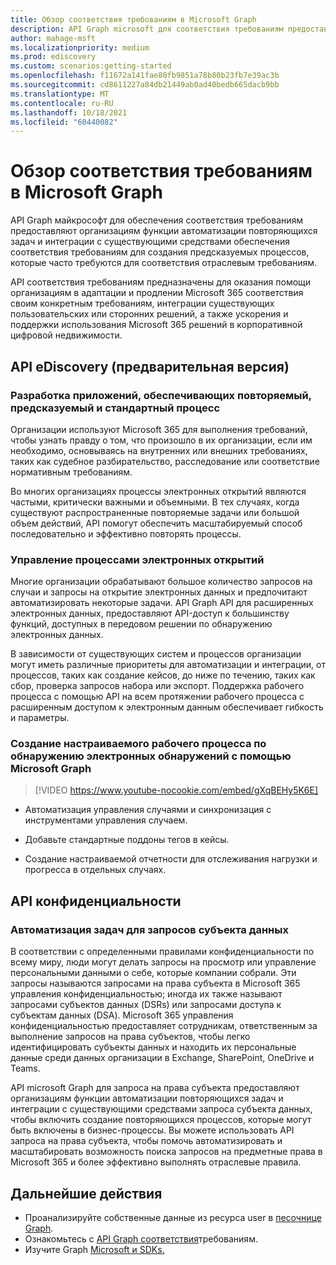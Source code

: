```yaml
---
title: Обзор соответствия требованиям в Microsoft Graph
description: API Graph microsoft для соответствия требованиям предоставляют организациям функции автоматизации повторяющихся задач и интеграции с существующими средствами обеспечения соответствия требованиям для создания предсказуемых процессов, которые часто требуются для соответствия отраслевым требованиям.
author: mahage-msft
ms.localizationpriority: medium
ms.prod: ediscovery
ms.custom: scenarios:getting-started
ms.openlocfilehash: f11672a141fae80fb9851a78b80b23fb7e39ac3b
ms.sourcegitcommit: cd8611227a84db21449ab0ad40bedb665dacb9bb
ms.translationtype: MT
ms.contentlocale: ru-RU
ms.lasthandoff: 10/18/2021
ms.locfileid: "60440082"
---
```

# <a name="overview-of-compliance-in-microsoft-graph"></a>Обзор соответствия требованиям в Microsoft Graph

API Graph майкрософт для обеспечения соответствия требованиям предоставляют организациям функции автоматизации повторяющихся задач и интеграции с существующими средствами обеспечения соответствия требованиям для создания предсказуемых процессов, которые часто требуются для соответствия отраслевым требованиям.

API соответствия требованиям предназначены для оказания помощи организациям в адаптации и продлении Microsoft 365 соответствия своим конкретным требованиям, интеграции существующих пользовательских или сторонних решений, а также ускорения и поддержки использования Microsoft 365 решений в корпоративной цифровой недвижимости.

## <a name="ediscovery-api-preview"></a>API eDiscovery (предварительная версия)

### <a name="develop-applications-that-ensure-a-repeatable-predictable-and-standard-process"></a>Разработка приложений, обеспечивающих повторяемый, предсказуемый и стандартный процесс

Организации используют Microsoft 365 для выполнения требований, чтобы узнать правду о том, что произошло в их организации, если им необходимо, основываясь на внутренних или внешних требованиях, таких как судебное разбирательство, расследование или соответствие нормативным требованиям.

Во многих организациях процессы электронных открытий являются частыми, критически важными и объемными. В тех случаях, когда существуют распространенные повторяемые задачи или большой объем действий, API помогут обеспечить масштабируемый способ последовательно и эффективно повторять процессы.

### <a name="manage-your-ediscovery-workflows"></a>Управление процессами электронных открытий

Многие организации обрабатывают большое количество запросов на случаи и запросы на открытие электронных данных и предпочитают автоматизировать некоторые задачи. API Graph API для расширенных электронных данных, предоставляют API-доступ к большинству функций, доступных в передовом решении по обнаружению электронных данных.

В зависимости от существующих систем и процессов организации могут иметь различные приоритеты для автоматизации и интеграции, от процессов, таких как создание кейсов, до ниже по течению, таких как сбор, проверка запросов набора или экспорт. Поддержка рабочего процесса с помощью API на всем протяжении рабочего процесса с расширенным доступом к электронным данным обеспечивает гибкость и параметры.

### <a name="build-custom-ediscovery-workflows-with-microsoft-graph"></a>Создание настраиваемого рабочего процесса по обнаружению электронных обнаружений с помощью Microsoft Graph

> [!VIDEO https://www.youtube-nocookie.com/embed/gXqBEHy5K6E]

- Автоматизация управления случаями и синхронизация с инструментами управления случаем.

- Добавьте стандартные поддоны тегов в кейсы.

- Создание настраиваемой отчетности для отслеживания нагрузки и прогресса в отдельных случаях.

## <a name="privacy-api"></a>API конфиденциальности

### <a name="automate-tasks-for-data-subject-requests"></a>Автоматизация задач для запросов субъекта данных

В соответствии с определенными правилами конфиденциальности по всему миру, люди могут делать запросы на просмотр или управление персональными данными о себе, которые компании собрали. Эти запросы называются запросами на права субъекта в Microsoft 365 управления конфиденциальностью; иногда их также называют запросами субъектов данных (DSRs) или запросами доступа к субъектам данных (DSA). Microsoft 365 управления конфиденциальностью предоставляет сотрудникам, ответственным за выполнение запросов на права субъектов, чтобы легко идентифицировать субъекты данных и находить их персональные данные среди данных организации в Exchange, SharePoint, OneDrive и Teams. 

API microsoft Graph для запроса на права субъекта предоставляют организациям функции автоматизации повторяющихся задач и интеграции с существующими средствами запроса субъекта данных, чтобы включить создание повторяющихся процессов, которые могут быть включены в бизнес-процессы. Вы можете использовать API запроса на права субъекта, чтобы помочь автоматизировать и масштабировать возможность поиска запросов на предметные права в Microsoft 365 и более эффективно выполнять отраслевые правила.


## <a name="next-steps"></a>Дальнейшие действия

- Проанализируйте собственные данные из ресурса user в [песочнице Graph](https://developer.microsoft.com/graph/graph-explorer).
- Ознакомьтесь с [API Graph соответствия](/graph/api/resources/complianceapioverview)требованиям.
- Изучите Graph [Microsoft и SDKs.](https://developer.microsoft.com/graph/gallery/?filterBy=Samples,SDKs)
